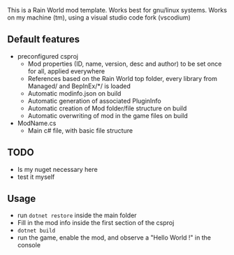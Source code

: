 This is a Rain World mod template.
Works best for gnu/linux systems.
Works on my machine (tm), using a visual studio code fork (vscodium)

## Default features
* preconfigured csproj
    * Mod properties (ID, name, version, desc and author) to be set once for all, applied everywhere
    * References based on the Rain World top folder, every library from Managed/ and BepInEx/*/ is loaded
    * Automatic modinfo.json on build
    * Automatic generation of associated PluginInfo
    * Automatic creation of Mod folder/file structure on build
    * Automatic overwriting of mod in the game files on build
* ModName.cs
    * Main c# file, with basic file structure


## TODO
* Is my nuget necessary here
* test it myself

## Usage
* run `dotnet restore` inside the main folder
* Fill in the mod info inside the first section of the csproj
* `dotnet build`
* run the game, enable the mod, and observe a "Hello World !" in the console